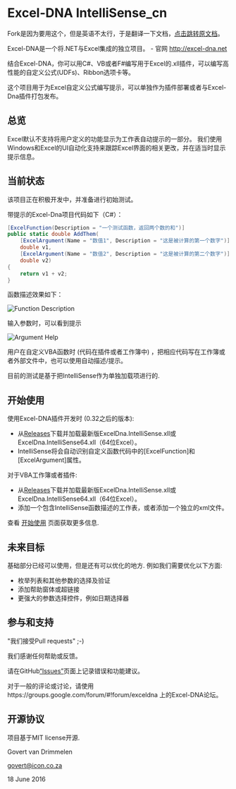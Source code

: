Excel-DNA IntelliSense_cn
======================

Fork是因为要用这个，但是英语不太行，于是翻译一下文档，[点击跳转原文档](https://github.com/Excel-DNA/IntelliSense)。

Excel-DNA是一个将.NET与Excel集成的独立项目。 - 官网 http://excel-dna.net

结合Excel-DNA，你可以用C#、VB或者F#编写用于Excel的.xll插件，可以编写高性能的自定义公式(UDFs)、Ribbon选项卡等。

这个项目用于为Excel自定义公式编写提示，可以单独作为插件部署或者与Excel-Dna插件打包发布。

总览
--------
Excel默认不支持将用户定义的功能显示为工作表自动提示的一部分。 我们使用Windows和Excel的UI自动化支持来跟踪Excel界面的相关更改，并在适当时显示提示信息。

当前状态
--------------
该项目正在积极开发中，并准备进行初始测试。

带提示的Excel-Dna项目代码如下（C#）：
```C#
[ExcelFunction(Description = "一个测试函数，返回两个数的和")]
public static double AddThem(
	[ExcelArgument(Name = "数值1", Description = "这是被计算的第一个数字")] 
	double v1,
	[ExcelArgument(Name = "数值2", Description = "这是被计算的第二个数字")]     
	double v2)
{
	return v1 + v2;
}
```
函数描述效果如下：

![Function Description](https://raw.github.com/num2048/IntelliSense/master/Screenshots/FunctionDescription.PNG)

输入参数时，可以看到提示

![Argument Help](https://raw.github.com/num2048/IntelliSense/master/Screenshots/ArgumentHelp.PNG)


用户在自定义VBA函数时 (代码在插件或者工作簿中) ，把相应代码写在工作簿或者外部文件中，也可以使用自动描述/提示。

目前的测试是基于把IntelliSense作为单独加载项进行的.

开始使用
---------------

使用Excel-DNA插件开发时 (0.32之后的版本):
  * 从[Releases](https://github.com/Excel-DNA/IntelliSense/releases)下载并加载最新版ExcelDna.IntelliSense.xll或ExcelDna.IntelliSense64.xll（64位Excel）。
  * IntelliSense将会自动识别自定义函数代码中的[ExcelFunction]和[ExcelArgument]属性。

对于VBA工作簿或者插件:
  * 从[Releases](https://github.com/Excel-DNA/IntelliSense/releases)下载并加载最新版ExcelDna.IntelliSense.xll或ExcelDna.IntelliSense64.xll（64位Excel）。
  * 添加一个包含IntelliSense函数描述的工作表，或者添加一个独立的xml文件。
  
查看 [开始使用](https://github.com/num2048/IntelliSense/wiki/快速入门) 页面获取更多信息.

未来目标
----------------

基础部分已经可以使用，但是还有可以优化的地方. 例如我们需要优化以下方面:

  * 枚举列表和其他参数的选择及验证
  * 添加帮助窗体或超链接
  * 更强大的参数选择控件，例如日期选择器

参与和支持
-------------------------
"我们接受Pull requests" ;-) 

我们感谢任何帮助或反馈。

请在GitHub[“Issues”](https://github.com/Excel-DNA/IntelliSense/issues)页面上记录错误和功能建议。

对于一般的评论或讨论，请使用https://groups.google.com/forum/#!forum/exceldna 上的Excel-DNA论坛。

开源协议
-------
项目基于MIT license开源.


  Govert van Drimmelen
  
  govert@icon.co.za
  
  18 June 2016
  
